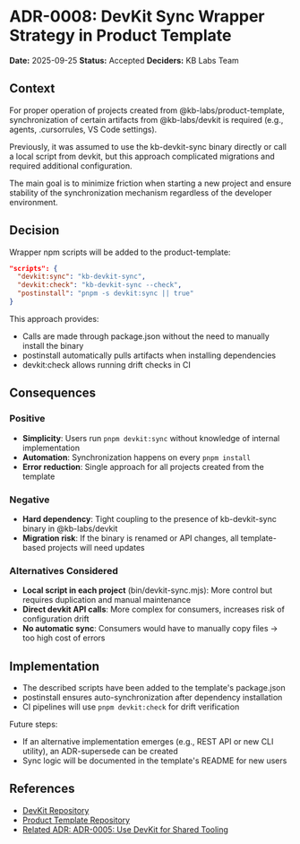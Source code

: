 # ADR-0008: DevKit Sync Wrapper Strategy in Product Template

**Date:** 2025-09-25
**Status:** Accepted
**Deciders:** KB Labs Team

## Context

For proper operation of projects created from @kb-labs/product-template, synchronization of certain artifacts from @kb-labs/devkit is required (e.g., agents, .cursorrules, VS Code settings).

Previously, it was assumed to use the kb-devkit-sync binary directly or call a local script from devkit, but this approach complicated migrations and required additional configuration.

The main goal is to minimize friction when starting a new project and ensure stability of the synchronization mechanism regardless of the developer environment.

## Decision

Wrapper npm scripts will be added to the product-template:

```json
"scripts": {
  "devkit:sync": "kb-devkit-sync",
  "devkit:check": "kb-devkit-sync --check",
  "postinstall": "pnpm -s devkit:sync || true"
}
```

This approach provides:
- Calls are made through package.json without the need to manually install the binary
- postinstall automatically pulls artifacts when installing dependencies
- devkit:check allows running drift checks in CI

## Consequences

### Positive

- **Simplicity**: Users run `pnpm devkit:sync` without knowledge of internal implementation
- **Automation**: Synchronization happens on every `pnpm install`
- **Error reduction**: Single approach for all projects created from the template

### Negative

- **Hard dependency**: Tight coupling to the presence of kb-devkit-sync binary in @kb-labs/devkit
- **Migration risk**: If the binary is renamed or API changes, all template-based projects will need updates

### Alternatives Considered

- **Local script in each project** (bin/devkit-sync.mjs): More control but requires duplication and manual maintenance
- **Direct devkit API calls**: More complex for consumers, increases risk of configuration drift
- **No automatic sync**: Consumers would have to manually copy files → too high cost of errors

## Implementation

- The described scripts have been added to the template's package.json
- postinstall ensures auto-synchronization after dependency installation
- CI pipelines will use `pnpm devkit:check` for drift verification

Future steps:
- If an alternative implementation emerges (e.g., REST API or new CLI utility), an ADR-supersede can be created
- Sync logic will be documented in the template's README for new users

## References

- [DevKit Repository](https://github.com/kb-labs/devkit) <!-- TODO: Replace with actual URL -->
- [Product Template Repository](https://github.com/kb-labs/product-template) <!-- TODO: Replace with actual URL -->
- [Related ADR: ADR-0005: Use DevKit for Shared Tooling](./0005-use-devkit-for-shared-tooling.md)